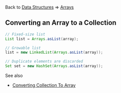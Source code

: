 Back to [Data Structures](index.md) &rArr; [Arrays](arrays.md) 

## Converting an Array to a Collection

```java
// Fixed-size list
List list = Arrays.asList(array);

// Growable list
list = new LinkedList(Arrays.asList(array));

// Duplicate elements are discarded
Set set = new HashSet(Arrays.asList(array));
```

See also
- [Converting Collection To Array](collection-to-array.md)
